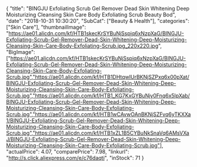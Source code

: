 {
	"title": "BINGJU Exfoliating Scrub Gel Remover Dead Skin Whitening Deep Moisturizing Cleansing Skin Care Body Exfoliating Scrub Beauty Bod",
	"date": "2018-10-31 10:30:20",
	"SubCat": ["Beauty & Health"],
	"categories": ["Skin Care"],
	"thumbnailImage": "https://ae01.alicdn.com/kf/HTB1skecKrSYBuNjSspiq6xNzpXaG/BINGJU-Exfoliating-Scrub-Gel-Remover-Dead-Skin-Whitening-Deep-Moisturizing-Cleansing-Skin-Care-Body-Exfoliating-Scrub.jpg_220x220.jpg",
	"BigImage": ["https://ae01.alicdn.com/kf/HTB1skecKrSYBuNjSspiq6xNzpXaG/BINGJU-Exfoliating-Scrub-Gel-Remover-Dead-Skin-Whitening-Deep-Moisturizing-Cleansing-Skin-Care-Body-Exfoliating-Scrub.jpg","https://ae01.alicdn.com/kf/HTB1DHtqwIUrBKNjSZPxq6x00pXat/BINGJU-Exfoliating-Scrub-Gel-Remover-Dead-Skin-Whitening-Deep-Moisturizing-Cleansing-Skin-Care-Body-Exfoliating-Scrub.jpg","https://ae01.alicdn.com/kf/HTB1_KG7KxGYBuNjy0Fnq6x5lpXab/BINGJU-Exfoliating-Scrub-Gel-Remover-Dead-Skin-Whitening-Deep-Moisturizing-Cleansing-Skin-Care-Body-Exfoliating-Scrub.jpg","https://ae01.alicdn.com/kf/HTB1wCAvwOAnBKNjSZFvq6yTKXXa1/BINGJU-Exfoliating-Scrub-Gel-Remover-Dead-Skin-Whitening-Deep-Moisturizing-Cleansing-Skin-Care-Body-Exfoliating-Scrub.jpg","https://ae01.alicdn.com/kf/HTB1xZL1B5CYBuNkSnaVq6AMsVXaJ/BINGJU-Exfoliating-Scrub-Gel-Remover-Dead-Skin-Whitening-Deep-Moisturizing-Cleansing-Skin-Care-Body-Exfoliating-Scrub.jpg"],
	"actualPrice": 4.07,
	"comparePrice": 7.98,
	"linkurl": "http://s.click.aliexpress.com/e/c76daqti",
	"inStock": 71
}
